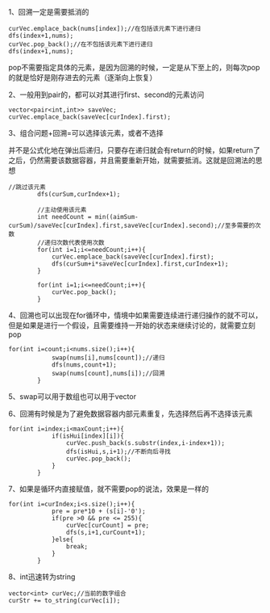1、回溯一定是需要抵消的

```
curVec.emplace_back(nums[index]);//在包括该元素下进行递归
dfs(index+1,nums);
curVec.pop_back();//在不包括该元素下进行递归
dfs(index+1,nums);
```

pop不需要指定具体的元素，是因为回溯的时候，一定是从下至上的，则每次pop的就是恰好是刚存进去的元素（逐渐向上恢复）

2、一般用到pair的，都可以对其进行first、second的元素访问

```
vector<pair<int,int>> saveVec;
curVec.emplace_back(saveVec[curIndex].first);
```

3、组合问题+回溯=可以选择该元素，或者不选择

并不是公式化地在弹出后递归，只要存在递归就会有return的时候，如果return了之后，仍然需要该数据容器，并且需要重新开始，就需要抵消。这就是回溯法的思想

```
//跳过该元素
        dfs(curSum,curIndex+1);

        //主动使用该元素
        int needCount = min((aimSum-curSum)/saveVec[curIndex].first,saveVec[curIndex].second);//至多需要的次数
        //递归次数代表使用次数
        for(int i=1;i<=needCount;i++){
            curVec.emplace_back(saveVec[curIndex].first);
            dfs(curSum+i*saveVec[curIndex].first,curIndex+1);
        }

        for(int i=1;i<=needCount;i++){
            curVec.pop_back();
        }
```

4、回溯也可以出现在for循环中，情境中如果需要连续进行递归操作的就不可以，但是如果是进行一个假设，且需要维持一开始的状态来继续讨论的，就需要立刻pop

```
for(int i=count;i<nums.size();i++){
            swap(nums[i],nums[count]);//递归
            dfs(nums,count+1);
            swap(nums[count],nums[i]);//回溯
        }
```

5、swap可以用于数组也可以用于vector

6、回溯有时候是为了避免数据容器内部元素重复，先选择然后再不选择该元素

```
for(int i=index;i<maxCount;i++){
            if(isHui[index][i]){
                curVec.push_back(s.substr(index,i-index+1));
                dfs(isHui,s,i+1);//不断向后寻找
                curVec.pop_back();
            }
        }
```

7、如果是循环内直接赋值，就不需要pop的说法，效果是一样的

```
for(int i=curIndex;i<s.size();i++){
            pre = pre*10 + (s[i]-'0');
            if(pre >0 && pre <= 255){
                curVec[curCount] = pre;
                dfs(s,i+1,curCount+1);
            }else{
                break;
            }
        }
```

8、int迅速转为string 

```
vector<int> curVec;//当前的数字组合  
curStr += to_string(curVec[i]);
```

